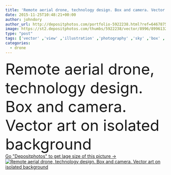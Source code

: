 ```yaml
---
title: 'Remote aerial drone, technology design. Box and camera. Vector art on isolated background'
date: 2015-11-25T10:48:21+00:00
author: johndory
author_url: http://depositphotos.com/portfolio-5922238.html?ref=64678756
image: https://st2.depositphotos.com/thumbs/5922238/vector/8996/89961320/api_thumb_450.jpg?forcejpeg=true
type: "post"
tags: ['vector' ,'view' ,'illustration' ,'photography' ,'sky' ,'box' ,'package' ,'parcel' ,'vehicle' ,'medical' ,'technology' ,'photo' ,'banner' ,'flat' ,'taking' ,'law' ,'camera' ,'remote' ,'recording' ,'delivery' ,'panoramic' ,'fly' ,'navigation' ,'military' ,'robot' ,'flight' ,'conceptual' ,'control' ,'video' ,'helicopter' ,'mechanical' ,'spy' ,'signal' ,'surveillance' ,'sensor' ,'mail' ,'aerial' ,'enforcement' ,'rotor' ,'rotorcraft' ,'robotics' ,'hover' ,'videography' ,'drones' ,'reconnaissance' ,'unmanned' ,'multicopter' ,'octocopter' ,'quadcopter' ,'quadrotor' ]
categories: 
  - drone
---
```

<div aling="center">
            <font size="60"> Remote aerial drone, technology design. Box and camera. Vector art on isolated background</font>   
</div>
<div>
    <a href='https://depositphotos.com/89961320/stock-illustration-remote-aerial-drone-technology-design.html?ref=64678756' target=_blank > Go "Depositphotos" to get lage size of this picture ->
        <img href='https://depositphotos.com/89961320/stock-illustration-remote-aerial-drone-technology-design.html?ref=64678756' src='https://st2.depositphotos.com/5922238/8996/v/950/depositphotos_89961320-stock-illustration-remote-aerial-drone-technology-design.jpg?forcejpeg=true' alt='Remote aerial drone, technology design. Box and camera. Vector art on isolated background' >
    </a>
</div>
